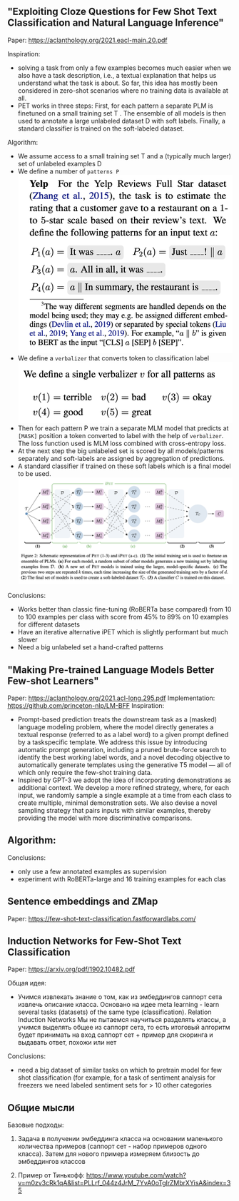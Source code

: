 ## "Exploiting Cloze Questions for Few Shot Text Classification and Natural Language Inference" 
Paper: https://aclanthology.org/2021.eacl-main.20.pdf

Inspiration:
- solving a task from only a few examples becomes much easier when we also have a task description, i.e., a textual explanation that helps us understand what the task is about. So far, this idea has mostly been considered in zero-shot scenarios where no training data is available at all.
- PET works in three steps: First, for each pattern a separate PLM is finetuned on a small training set T . The ensemble of all models is then used to annotate a large unlabeled dataset D with soft labels. Finally, a standard classifier is trained on the soft-labeled dataset. 

Algorithm:
- We assume access to a small training set T and a (typically much larger) set of unlabeled examples D
- We define a number of `patterns P`
![fwc1](pics/fwc1.png "fwc 1")
- We define a `verbalizer` that converts token to classification label
![fwc2](pics/fwc2.png "fwc 2")
- Then for each pattern P we train a separate MLM model that predicts at `[MASK]` position a token converted to label with the help of `verbalizer`. The loss function used is MLM loss combined with cross-entropy loss. 
- At the next step the big unlabeled set is scored by all models/patterns separately and soft-labels are assigned by aggregation of predictions.
- A standard classifier if trained on these soft labels which is a final model to be used.
![fwc](pics/fwc.png "fwc p")

Conclusions:
- Works better than classic fine-tuning (RoBERTa base compared) from 10 to 100 examples per class with score from 45% to 89% on 10 examples for different datasets
- Have an iterative alternative iPET which is slightly performant but much slower
- Need a big unlabeled set a hand-crafted patterns

## "Making Pre-trained Language Models Better Few-shot Learners"
Paper: https://aclanthology.org/2021.acl-long.295.pdf
Implementation: https://github.com/princeton-nlp/LM-BFF
Inspiration: 
- Prompt-based prediction treats the downstream task as a (masked) language modeling problem, where the model directly generates a textual response (referred to as a label word) to a given prompt defined by a taskspecific template. We address this issue by introducing automatic prompt generation, including a pruned brute-force search to identify the best working label words, and a novel decoding objective to automatically generate templates using the generative T5 model — all of which only require the few-shot training data.
- Inspired by GPT-3  we adopt the idea of incorporating demonstrations as additional context. We develop a more refined strategy, where, for each input, we randomly sample a single example at a time from each class to create multiple, minimal demonstration sets. We also devise a novel sampling strategy that pairs inputs with similar examples, thereby providing the model with more discriminative comparisons.

Algorithm:
- 

Conclusions: 
- only use a few annotated examples as supervision
- experiment with RoBERTa-large and 16 training examples for each clas

## Sentence embeddings and ZMap
Paper: https://few-shot-text-classification.fastforwardlabs.com/

## Induction Networks for Few-Shot Text Classification
Paper: https://arxiv.org/pdf/1902.10482.pdf

Общая идея:
- Учимся извлекать знание о том, как из эмбеддингов саппорт сета извлечь описание класса. Основано на идее meta learning - learn several tasks (datasets) of the same type (classification). Relation Induction Networks
Мы не пытаемся научиться разделять классы, а учимся выделять общее из саппорт сета, то есть итоговый алгоритм будет принимать на вход саппорт сет + пример для скоринга и выдавать ответ, похожи или нет

Conclusions:
- need a big dataset of similar tasks on which to pretrain model for few shot classification (for example, for a task of sentiment analysis for freezers we need labeled sentiment sets for > 10 other categories

## Общие мысли
Базовые подходы:
1) Задача в получении эмбеддинга класса на основании маленького количества примеров (саппорт сет - набор примеров одного класса). Затем для нового примера измеряем близость до эмбеддингов классов

2) Пример от Тинькофф: https://www.youtube.com/watch?v=m0zv3cRk1qA&list=PLLrf_044z4JrM_7YvA0oTgIrZMbrXYisA&index=35
